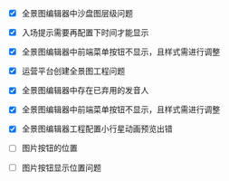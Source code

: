- [x] 全景图编辑器中沙盘图层级问题
- [x] 入场提示需要再配置下时间才能显示
- [x] 全景图编辑器中前端菜单按钮不显示，且样式需进行调整
- [x] 运营平台创建全景图工程问题
- [x] 全景图编辑器中存在已弃用的发音人
- [x] 全景图编辑器中前端菜单按钮不显示，且样式需进行调整
- [x] 全景图编辑器工程配置小行星动画预览出错

- [ ] 图片按钮的位置
- [ ] 图片按钮显示位置问题